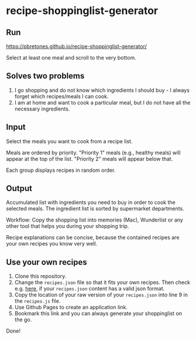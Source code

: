 # recipe-shoppinglist-generator

## Run
https://pbretones.github.io/recipe-shoppinglist-generator/

Select at least one meal and scroll to the very bottom.

## Solves two problems
1. I go shopping and do not know which ingredients I should buy - I always forget which recipes/meals I can cook.
2. I am at home and want to cook a particular meal, but I do not have all the necessary ingredients.

## Input
Select the meals you want to cook from a recipe list.

Meals are ordered by priority. "Priority 1" meals (e.g., healthy meals) will appear at the top of the list. "Priority 2" meals will appear below that. 

Each group displays recipes in random order. 

## Output
Accumulated list with ingredients you need to buy in order to cook the selected meals.
The ingredient list is sorted by supermarket departments.

Workflow: Copy the shopping list into memories (Mac), Wunderlist or any other tool that helps you during your shopping trip.

Recipe explanations can be concise, because the contained recipes are your own recipes you know very well.

## Use your own recipes
1. Clone this repository.
2. Change the `recipes.json` file so that it fits your own recipes. Then check e.g. [here](https://jsonformatter.curiousconcept.com/#), if your `recipes.json` content has a valid json format.
2. Copy the location of your raw version of your `recipes.json` into line 9 in the `recipes.js` file.
3. Use Github Pages to create an application link. 
4. Bookmark this link and you can always generate your shoppinglist on the go. 

Done!
